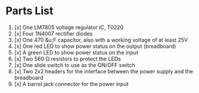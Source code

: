 # Parts List

1. [x] One LM7805 voltage regulator IC, T0220
2. [x] Four 1N4007 rectifier diodes
3. [x] One 470 &u;F capacitor, also with a working voltage of at least 25V
4. [x] One red LED to show power status on the output (breadboard)
5. [x] A green LED to show power status on the input
6. [x] Two 560 &ohm; resistors to protect the LEDs
7. [x] One slide switch to use as the ON/OFF switch
8. [x] Two 2x2 headers for the interface between the power supply and the breadboard
9. [x] A barrel jack connector for the power input
